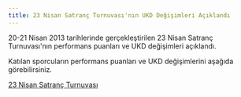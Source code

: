 ```yaml
---
title: 23 Nisan Satranç Turnuvası'nın UKD Değişimleri Açıklandı
---
```

20-21 Nisan 2013 tarihlerinde gerçekleştirilen 23 Nisan Satranç Turnuvası'nın performans puanları ve UKD değişimleri açıklandı.

Katılan sporcuların performans puanları ve UKD değişimlerini aşağıda görebilirsiniz.

[23 Nisan Satranç Turnuvası](http://ukd.tsf.org.tr/turnuvadurumu.php?t=hg&tid=4593)
